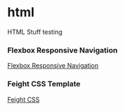 # html
HTML Stuff testing

### Flexbox Responsive Navigation
[Flexbox Responsive Navigation](https://suiramus.github.io/htmlx/1flex/flexnav)


### Feight CSS Template
[Feight CSS](https://suiramus.github.io/htmlx/feight/)
